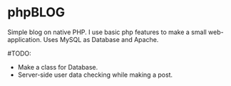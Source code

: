 ﻿# phpBLOG

 Simple blog on native PHP. I use basic php features to make a small web-application. Uses MySQL as Database and Apache.

 #TODO:
   * Make a class for Database.
   * Server-side user data checking while making a post.
